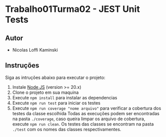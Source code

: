# Trabalho01Turma02 - JEST Unit Tests

## Autor

- Nicolas Loffi Kaminski

## Instruções

Siga as intruções abaixo para executar o projeto:

1. Instale [Node JS](https://nodejs.org/) (version >= 20.x)
2. Clone o projeto em sua maquina
3. Execute `npm install` para instalar as dependencias
4. Execute `npm run test` para iniciar os testes
5. Execute `npm run coverage "nome arquivo"` para verificar a cobertura dos testes da classe escolhida
Todas as execuções podem ser encontradas na pasta `./coverage`, caso queira limpar os arquivo de cobertura, execute `npm run clean`.
Os testes das classes se encontram na pasta `./test` com os nomes das classes respectivamentes.

